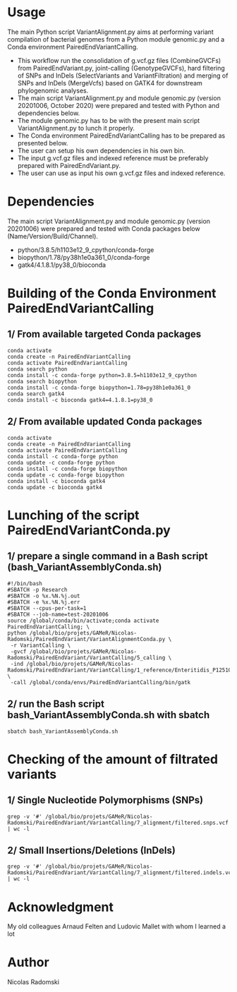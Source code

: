 # Usage
The main Python script VariantAlignment.py aims at performing variant compilation of bacterial genomes from a Python module genomic.py and a Conda environment PairedEndVariantCalling.
- This workflow run the consolidation of g.vcf.gz files (CombineGVCFs) from PairedEndVariant.py, joint-calling (GenotypeGVCFs), hard filtering of SNPs and InDels (SelectVariants and VariantFiltration) and merging of SNPs and InDels (MergeVcfs) based on GATK4 for downstream phylogenomic analyses.
- The main script VariantAlignment.py and module genomic.py (version 20201006, October 2020) were prepared and tested with Python and dependencies below.
- The module genomic.py has to be with the present main script VariantAlignment.py to lunch it properly.
- The Conda environment PairedEndVariantCalling has to be prepared as presented below.
- The user can setup his own dependencies in his own bin.
- The input g.vcf.gz files and indexed reference must be preferably prepared with PairedEndVariant.py.
- The user can use as input his own g.vcf.gz files and indexed reference.
# Dependencies
The main script VariantAlignment.py and module genomic.py (version 20201006) were prepared and tested with Conda packages below (Name/Version/Build/Channel).
- python/3.8.5/h1103e12_9_cpython/conda-forge
- biopython/1.78/py38h1e0a361_0/conda-forge
- gatk4/4.1.8.1/py38_0/bioconda
# Building of the Conda Environment PairedEndVariantCalling
## 1/ From available targeted Conda packages
```
conda activate
conda create -n PairedEndVariantCalling
conda activate PairedEndVariantCalling
conda search python
conda install -c conda-forge python=3.8.5=h1103e12_9_cpython
conda search biopython
conda install -c conda-forge biopython=1.78=py38h1e0a361_0
conda search gatk4
conda install -c bioconda gatk4=4.1.8.1=py38_0
```
## 2/ From available updated Conda packages
```
conda activate
conda create -n PairedEndVariantCalling
conda activate PairedEndVariantCalling
conda install -c conda-forge python
conda update -c conda-forge python
conda install -c conda-forge biopython
conda update -c conda-forge biopython
conda install -c bioconda gatk4
conda update -c bioconda gatk4
```
# Lunching of the script PairedEndVariantConda.py
## 1/ prepare a single command in a Bash script (bash_VariantAssemblyConda.sh)
```
#!/bin/bash
#SBATCH -p Research
#SBATCH -o %x.%N.%j.out
#SBATCH -e %x.%N.%j.err
#SBATCH --cpus-per-task=1
#SBATCH --job-name=test-20201006
source /global/conda/bin/activate;conda activate PairedEndVariantCalling; \
python /global/bio/projets/GAMeR/Nicolas-Radomski/PairedEndVariant/VariantAlignmentConda.py \
 -r VariantCalling \
 -gvcf /global/bio/projets/GAMeR/Nicolas-Radomski/PairedEndVariant/VariantCalling/5_calling \
 -ind /global/bio/projets/GAMeR/Nicolas-Radomski/PairedEndVariant/VariantCalling/1_reference/Enteritidis_P125109.fasta \
 -call /global/conda/envs/PairedEndVariantCalling/bin/gatk
```
## 2/ run the Bash script bash_VariantAssemblyConda.sh with sbatch
```
sbatch bash_VariantAssemblyConda.sh
```
# Checking of the amount of filtrated variants
## 1/ Single Nucleotide Polymorphisms (SNPs)
```
grep -v '#' /global/bio/projets/GAMeR/Nicolas-Radomski/PairedEndVariant/VariantCalling/7_alignment/filtered.snps.vcf | wc -l
```
## 2/ Small Insertions/Deletions (InDels)
```
grep -v '#' /global/bio/projets/GAMeR/Nicolas-Radomski/PairedEndVariant/VariantCalling/7_alignment/filtered.indels.vcf | wc -l
```
# Acknowledgment
My old colleagues Arnaud Felten and Ludovic Mallet with whom I learned a lot
# Author
Nicolas Radomski
